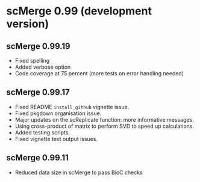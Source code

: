 # scMerge 0.99 (development version)

## scMerge 0.99.19
* Fixed spelling
* Added verbose option
* Code coverage at 75 percent (more tests on error handling needed)


## scMerge 0.99.17 
* Fixed README `install_github` vignette issue. 
* Fixed pkgdown organisation issue.
* Major updates on the scReplicate function: more informative messages. 
* Using cross-product of matrix to perform SVD to speed up calculations.
* Added testing scripts. 
* Fixed vignette text output issues.

## scMerge 0.99.11 
* Reduced data size in scMerge to pass BioC checks